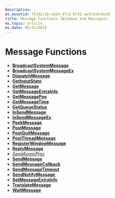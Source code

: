 ```yaml
---
Description: .
ms.assetid: 753d1c5b-e824-4fc3-b731-ae9cb16c0e16
title: Message Functions (Windows and Messages)
ms.topic: article
ms.date: 05/31/2018
---
```


# Message Functions

-   [**BroadcastSystemMessage**](https://msdn.microsoft.com/library/ms644932(v=VS.85).aspx)
-   [**BroadcastSystemMessageEx**](https://msdn.microsoft.com/library/ms644933(v=VS.85).aspx)
-   [**DispatchMessage**](https://msdn.microsoft.com/library/ms644934(v=VS.85).aspx)
-   [**GetInputState**](https://msdn.microsoft.com/library/ms644935(v=VS.85).aspx)
-   [**GetMessage**](https://msdn.microsoft.com/library/ms644936(v=VS.85).aspx)
-   [**GetMessageExtraInfo**](https://msdn.microsoft.com/library/ms644937(v=VS.85).aspx)
-   [**GetMessagePos**](https://msdn.microsoft.com/library/ms644938(v=VS.85).aspx)
-   [**GetMessageTime**](https://msdn.microsoft.com/library/ms644939(v=VS.85).aspx)
-   [**GetQueueStatus**](https://msdn.microsoft.com/library/ms644940(v=VS.85).aspx)
-   [**InSendMessage**](https://msdn.microsoft.com/library/ms644941(v=VS.85).aspx)
-   [**InSendMessageEx**](https://msdn.microsoft.com/library/ms644942(v=VS.85).aspx)
-   [**PeekMessage**](https://msdn.microsoft.com/library/ms644943(v=VS.85).aspx)
-   [**PostMessage**](https://msdn.microsoft.com/library/ms644944(v=VS.85).aspx)
-   [**PostQuitMessage**](https://msdn.microsoft.com/library/ms644945(v=VS.85).aspx)
-   [**PostThreadMessage**](https://msdn.microsoft.com/library/ms644946(v=VS.85).aspx)
-   [**RegisterWindowMessage**](https://msdn.microsoft.com/library/ms644947(v=VS.85).aspx)
-   [**ReplyMessage**](https://msdn.microsoft.com/library/ms644948(v=VS.85).aspx)
-   [*SendAsyncProc*](https://msdn.microsoft.com/library/ms644949(v=VS.85).aspx)
-   [**SendMessage**](https://msdn.microsoft.com/library/ms644950(v=VS.85).aspx)
-   [**SendMessageCallback**](https://msdn.microsoft.com/library/ms644951(v=VS.85).aspx)
-   [**SendMessageTimeout**](https://msdn.microsoft.com/library/ms644952(v=VS.85).aspx)
-   [**SendNotifyMessage**](https://msdn.microsoft.com/library/ms644953(v=VS.85).aspx)
-   [**SetMessageExtraInfo**](https://msdn.microsoft.com/library/ms644954(v=VS.85).aspx)
-   [**TranslateMessage**](https://msdn.microsoft.com/library/ms644955(v=VS.85).aspx)
-   [**WaitMessage**](https://msdn.microsoft.com/library/ms644956(v=VS.85).aspx)

 

 



